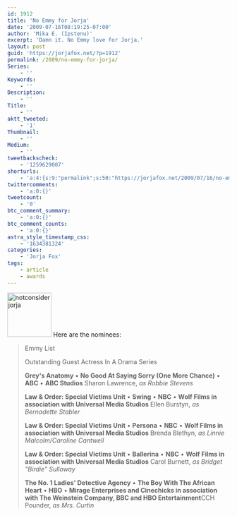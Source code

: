 ```yaml
---
id: 1912
title: 'No Emmy for Jorja'
date: '2009-07-16T08:19:25-07:00'
author: 'Mika E. (Ipstenu)'
excerpt: 'Damn it. No Emmy love for Jorja.'
layout: post
guid: 'https://jorjafox.net/?p=1912'
permalink: /2009/no-emmy-for-jorja/
Series:
    - ''
Keywords:
    - ''
Description:
    - ''
Title:
    - ''
aktt_tweeted:
    - '1'
Thumbnail:
    - ''
Medium:
    - ''
tweetbackscheck:
    - '1259629007'
shorturls:
    - 'a:4:{s:9:"permalink";s:50:"https://jorjafox.net/2009/07/16/no-emmy-for-jorja/";s:7:"tinyurl";s:26:"http://tinyurl.com/ylpjxm4";s:4:"isgd";s:18:"http://is.gd/52Xq8";s:5:"bitly";s:19:"http://bit.ly/lJL4k";}'
twittercomments:
    - 'a:0:{}'
tweetcount:
    - '0'
btc_comment_summary:
    - 'a:0:{}'
btc_comment_counts:
    - 'a:0:{}'
astra_style_timestamp_css:
    - '1634381324'
categories:
    - 'Jorja Fox'
tags:
    - article
    - awards
---
```


<a href="//static.jorjafox.net/wordpress/2009/07/notconsiderjorja.jpg"><img src="//static.jorjafox.net/wordpress/2009/07/notconsiderjorja-100x100.jpg" alt="notconsiderjorja" title="notconsiderjorja" width="100" height="100" class="alignleft size-thumbnail wp-image-1913" /></a>  Here are the nominees:

<blockquote>Emmy List

Outstanding Guest Actress In A Drama Series

**Grey's Anatomy** &#8226; **No Good At Saying Sorry (One More Chance)** &#8226; **ABC** &#8226; **ABC Studios**
Sharon Lawrence, <em>as Robbie Stevens</em>

**Law &amp; Order: Special Victims Unit** &#8226; **Swing** &#8226; **NBC** &#8226; **Wolf Films in association with Universal Media Studios**
Ellen Burstyn, <em>as Bernadette Stabler</em>

**Law &amp; Order: Special Victims Unit** &#8226; **Persona** &#8226; **NBC** &#8226; **Wolf Films in association with Universal Media Studios**
Brenda Blethyn, <em>as Linnie Malcolm/Caroline Cantwell</em>

**Law &amp; Order: Special Victims Unit** &#8226; **Ballerina** &#8226; **NBC** &#8226; **Wolf Films in association with Universal Media Studios**
Carol Burnett, <em>as Bridget "Birdie" Sulloway</em>

**The No. 1 Ladies' Detective Agency** &#8226; **The Boy With The African Heart** &#8226; **HBO** &#8226; **Mirage Enterprises and Cinechicks in association with The Weinstein Company, BBC and HBO Entertainment**CCH Pounder, <em>as Mrs. Curtin</em></blockquote>
